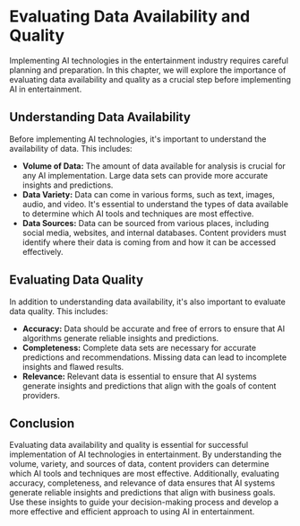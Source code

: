 # Evaluating Data Availability and Quality

Implementing AI technologies in the entertainment industry requires careful planning and preparation. In this chapter, we will explore the importance of evaluating data availability and quality as a crucial step before implementing AI in entertainment.

Understanding Data Availability
-------------------------------

Before implementing AI technologies, it's important to understand the availability of data. This includes:

* **Volume of Data:** The amount of data available for analysis is crucial for any AI implementation. Large data sets can provide more accurate insights and predictions.
* **Data Variety:** Data can come in various forms, such as text, images, audio, and video. It's essential to understand the types of data available to determine which AI tools and techniques are most effective.
* **Data Sources:** Data can be sourced from various places, including social media, websites, and internal databases. Content providers must identify where their data is coming from and how it can be accessed effectively.

Evaluating Data Quality
-----------------------

In addition to understanding data availability, it's also important to evaluate data quality. This includes:

* **Accuracy:** Data should be accurate and free of errors to ensure that AI algorithms generate reliable insights and predictions.
* **Completeness:** Complete data sets are necessary for accurate predictions and recommendations. Missing data can lead to incomplete insights and flawed results.
* **Relevance:** Relevant data is essential to ensure that AI systems generate insights and predictions that align with the goals of content providers.

Conclusion
----------

Evaluating data availability and quality is essential for successful implementation of AI technologies in entertainment. By understanding the volume, variety, and sources of data, content providers can determine which AI tools and techniques are most effective. Additionally, evaluating accuracy, completeness, and relevance of data ensures that AI systems generate reliable insights and predictions that align with business goals. Use these insights to guide your decision-making process and develop a more effective and efficient approach to using AI in entertainment.
